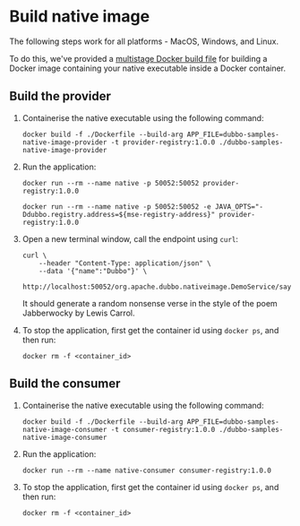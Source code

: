 # Build native image
The following steps work for all platforms - MacOS, Windows, and Linux.

To do this, we've provided a [multistage Docker build file](./dubbo-samples-native-image-provider/Dockerfile) for building a Docker image containing your native executable inside a Docker container.

## Build the provider

1. Containerise the native executable using the following command:

    ```shell
    docker build -f ./Dockerfile --build-arg APP_FILE=dubbo-samples-native-image-provider -t provider-registry:1.0.0 ./dubbo-samples-native-image-provider
    ```

2. Run the application:

    ```shell
    docker run --rm --name native -p 50052:50052 provider-registry:1.0.0
    ```

    ```shell
    docker run --rm --name native -p 50052:50052 -e JAVA_OPTS="-Ddubbo.registry.address=${mse-registry-address}" provider-registry:1.0.0
    ```

3. Open a new terminal window, call the endpoint using `curl`:

    ```shell
    curl \
        --header "Content-Type: application/json" \
        --data '{"name":"Dubbo"}' \
        http://localhost:50052/org.apache.dubbo.nativeimage.DemoService/sayHello/
    ```

    It should generate a random nonsense verse in the style of the poem Jabberwocky by Lewis Carrol.

4. To stop the application, first get the container id using `docker ps`, and then run:

    ```shell
    docker rm -f <container_id>
    ```

## Build the consumer

1. Containerise the native executable using the following command:

    ```shell
    docker build -f ./Dockerfile --build-arg APP_FILE=dubbo-samples-native-image-consumer -t consumer-registry:1.0.0 ./dubbo-samples-native-image-consumer
    ```

2. Run the application:

    ```shell
    docker run --rm --name native-consumer consumer-registry:1.0.0
    ```

3. To stop the application, first get the container id using `docker ps`, and then run:

    ```shell
    docker rm -f <container_id>
    ```
